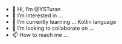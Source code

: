 - 👋 Hi, I’m @YSTuran
- 👀 I’m interested in ...
- 🌱 I’m currently learning ... Kotlin language
- 💞️ I’m looking to collaborate on ...
- 📫 How to reach me ... 

<!---
YSTuran/YSTuran is a ✨ special ✨ repository because its `README.md` (this file) appears on your GitHub profile.
You can click the Preview link to take a look at your changes.
--->
